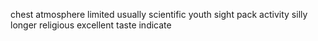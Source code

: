 chest atmosphere limited usually scientific youth sight pack activity silly longer religious excellent taste indicate